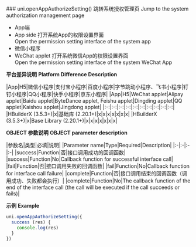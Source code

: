 <md-translatedByGoogle />
### uni.openAppAuthorizeSetting()
跳转系统授权管理页
Jump to the system authorization management page

- App端  
- App side
    打开系统App的权限设置界面  
    Open the permission setting interface of the system app
- 微信小程序  
- WeChat applet
    打开系统微信App的权限设置界面  
    Open the permission setting interface of the system WeChat App

**平台差异说明**
**Platform Difference Description**

|App|H5|微信小程序|支付宝小程序|百度小程序|字节跳动小程序、飞书小程序|钉钉小程序|QQ小程序|快手小程序|京东小程序|
|App|H5|WeChat applet|Alipay applet|Baidu applet|ByteDance applet, Feishu applet|Dingding applet|QQ applet|Kaishou applet|Jingdong applet|
|:-:|:-:|:-:|:-:|:-:|:-:|:-:|:-:|:-:|:-:|
|HBuilderX (3.5.3+)|x|基础库 (2.20.1+)|x|x|x|x|x|x|x|
|HBuilderX (3.5.3+)|x|Base Library (2.20.1+)|x|x|x|x|x|x|x|



**OBJECT 参数说明**
**OBJECT parameter description**

|参数名|类型|必填|说明|
|Parameter name|Type|Required|Description|
|:-|:-|:-|:-|
|success|Function|否|接口调用成功的回调函数|
|success|Function|No|Callback function for successful interface call|
|fail|Function|否|接口调用失败的回调函数|
|fail|Function|No|Callback function for interface call failure|
|complete|Function|否|接口调用结束的回调函数（调用成功、失败都会执行）|
|complete|Function|No|The callback function of the end of the interface call (the call will be executed if the call succeeds or fails)|

**示例**
**Example**

```javascript
uni.openAppAuthorizeSetting({
  success (res) {
    console.log(res)
  }
})
```
